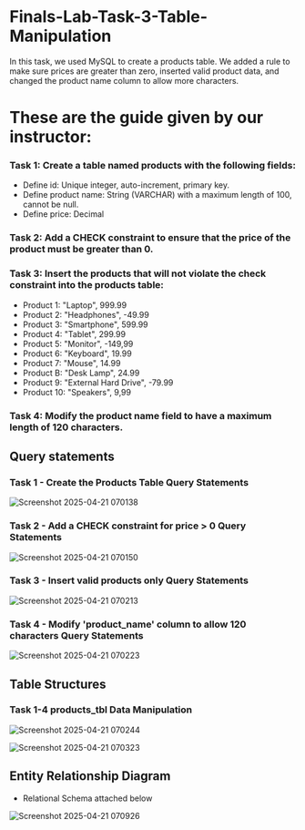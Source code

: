 # Finals-Lab-Task-3-Table-Manipulation

In this task, we used MySQL to create a products table. We added a rule to make sure prices are greater than zero, inserted valid product data, and changed the product name column to allow more characters.

# These are the guide given by our instructor:

### Task 1: Create a table named products with the following fields:
- Define id: Unique integer, auto-increment, primary key.
- Define product name: String (VARCHAR) with a maximum length of 100, cannot be null.
- Define price: Decimal

### Task 2: Add a CHECK constraint to ensure that the price of the product must be greater than 0.

### Task 3: Insert the products that will not violate the check constraint into the products table:
- Product 1: "Laptop", 999.99
- Product 2: "Headphones", -49.99
- Product 3: "Smartphone", 599.99
- Product 4: "Tablet", 299.99
- Product 5: "Monitor", -149,99
- Product 6: "Keyboard", 19.99
- Product 7: "Mouse", 14.99
- Product B: "Desk Lamp", 24.99
- Product 9: "External Hard Drive", -79.99
- Product 10: "Speakers", 9,99

### Task 4: Modify the product name field to have a maximum length of 120 characters.

## Query statements

### Task 1 - Create the Products Table Query Statements

![Screenshot 2025-04-21 070138](https://github.com/user-attachments/assets/5b6d56ef-b57c-45e4-8b6b-5802af378a42)

### Task 2 - Add a CHECK constraint for price > 0 Query Statements

![Screenshot 2025-04-21 070150](https://github.com/user-attachments/assets/3b535e38-1407-4dd4-b10b-0b43e8c44126)

### Task 3 - Insert valid products only Query Statements

![Screenshot 2025-04-21 070213](https://github.com/user-attachments/assets/66caff9e-3176-4ba6-8d15-6f6dbc5b75cd)

### Task 4 - Modify 'product_name' column to allow 120 characters Query Statements

![Screenshot 2025-04-21 070223](https://github.com/user-attachments/assets/5cef5c32-52ed-4104-9dc9-c09f10eee574)

## Table Structures

### Task 1-4 products_tbl Data Manipulation
![Screenshot 2025-04-21 070244](https://github.com/user-attachments/assets/123dbd21-6823-48a2-9f5d-a299a2525499)

![Screenshot 2025-04-21 070323](https://github.com/user-attachments/assets/01dc60c3-4154-4c71-bc8a-937aff893fe3)

## Entity Relationship Diagram
- Relational Schema attached below

![Screenshot 2025-04-21 070926](https://github.com/user-attachments/assets/b1b8e2cd-c92a-4eeb-a0d6-91d775fb229d)
